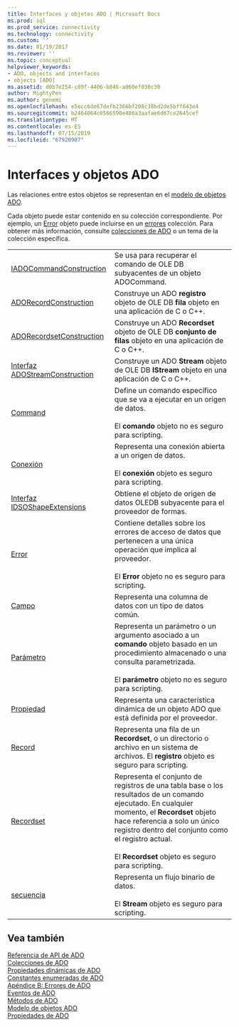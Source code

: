 ```yaml
---
title: Interfaces y objetos ADO | Microsoft Docs
ms.prod: sql
ms.prod_service: connectivity
ms.technology: connectivity
ms.custom: ''
ms.date: 01/19/2017
ms.reviewer: ''
ms.topic: conceptual
helpviewer_keywords:
- ADO, objects and interfaces
- objects [ADO]
ms.assetid: d0b7e254-c89f-4406-b846-a060ef038c30
author: MightyPen
ms.author: genemi
ms.openlocfilehash: e5ecc6de67defb2366bf208c38bd2de5bff643e4
ms.sourcegitcommit: b2464064c0566590e486a3aafae6d67ce2645cef
ms.translationtype: MT
ms.contentlocale: es-ES
ms.lasthandoff: 07/15/2019
ms.locfileid: "67920907"
---
```

# <a name="ado-objects-and-interfaces"></a>Interfaces y objetos ADO
Las relaciones entre estos objetos se representan en el [modelo de objetos ADO](../../../ado/reference/ado-api/ado-object-model.md).  
  
 Cada objeto puede estar contenido en su colección correspondiente. Por ejemplo, un [Error](../../../ado/reference/ado-api/error-object.md) objeto puede incluirse en un [errores](../../../ado/reference/ado-api/errors-collection-ado.md) colección. Para obtener más información, consulte [colecciones de ADO](../../../ado/reference/ado-api/ado-collections.md) o un tema de la colección específica.  
  
|||  
|-|-|  
|[IADOCommandConstruction](https://msdn.microsoft.com/library/windows/desktop/aa965677.aspx)|Se usa para recuperar el comando de OLE DB subyacentes de un objeto ADOCommand.|  
|[ADORecordConstruction](../../../ado/reference/ado-api/adorecordconstruction-interface.md)|Construye un ADO **registro** objeto de OLE DB **fila** objeto en una aplicación de C o C++.|  
|[ADORecordsetConstruction](../../../ado/reference/ado-api/adorecordsetconstruction-interface.md)|Construye un ADO **Recordset** objeto de OLE DB **conjunto de filas** objeto en una aplicación de C o C++.|  
|[Interfaz ADOStreamConstruction](../../../ado/reference/ado-api/adostreamconstruction-interface.md)|Construye un ADO **Stream** objeto de OLE DB **IStream** objeto en una aplicación de C o C++.|  
|[Command](../../../ado/reference/ado-api/command-object-ado.md)|Define un comando específico que se va a ejecutar en un origen de datos.<br /><br /> El **comando** objeto no es seguro para scripting.|  
|[Conexión](../../../ado/reference/ado-api/connection-object-ado.md)|Representa una conexión abierta a un origen de datos.<br /><br /> El **conexión** objeto es seguro para scripting.|  
|[Interfaz IDSOShapeExtensions](../../../ado/reference/ado-api/idsoshapeextensions-interface.md)|Obtiene el objeto de origen de datos OLEDB subyacente para el proveedor de formas.|  
|[Error](../../../ado/reference/ado-api/error-object.md)|Contiene detalles sobre los errores de acceso de datos que pertenecen a una única operación que implica al proveedor.<br /><br /> El **Error** objeto no es seguro para scripting.|  
|[Campo](../../../ado/reference/ado-api/field-object.md)|Representa una columna de datos con un tipo de datos común.|  
|[Parámetro](../../../ado/reference/ado-api/parameter-object.md)|Representa un parámetro o un argumento asociado a un **comando** objeto basado en un procedimiento almacenado o una consulta parametrizada.<br /><br /> El **parámetro** objeto no es seguro para scripting.|  
|[Propiedad](../../../ado/reference/ado-api/property-object-ado.md)|Representa una característica dinámica de un objeto ADO que está definida por el proveedor.|  
|[Record](../../../ado/reference/ado-api/record-object-ado.md)|Representa una fila de un **Recordset**, o un directorio o archivo en un sistema de archivos. El **registro** objeto es seguro para scripting.|  
|[Recordset](../../../ado/reference/ado-api/recordset-object-ado.md)|Representa el conjunto de registros de una tabla base o los resultados de un comando ejecutado. En cualquier momento, el **Recordset** objeto hace referencia a solo un único registro dentro del conjunto como el registro actual.<br /><br /> El **Recordset** objeto es seguro para scripting.|  
|[secuencia](../../../ado/reference/ado-api/stream-object-ado.md)|Representa un flujo binario de datos.<br /><br /> El **Stream** objeto es seguro para scripting.|  
  
## <a name="see-also"></a>Vea también  
 [Referencia de API de ADO](../../../ado/reference/ado-api/ado-api-reference.md)   
 [Colecciones de ADO](../../../ado/reference/ado-api/ado-collections.md)   
 [Propiedades dinámicas de ADO](../../../ado/reference/ado-api/ado-dynamic-properties.md)   
 [Constantes enumeradas de ADO](../../../ado/reference/ado-api/ado-enumerated-constants.md)   
 [Apéndice B: Errores de ADO](../../../ado/guide/appendixes/appendix-b-ado-errors.md)   
 [Eventos de ADO](../../../ado/reference/ado-api/ado-events.md)   
 [Métodos de ADO](../../../ado/reference/ado-api/ado-methods.md)   
 [Modelo de objetos ADO](../../../ado/reference/ado-api/ado-object-model.md)   
 [Propiedades de ADO](../../../ado/reference/ado-api/ado-properties.md)
